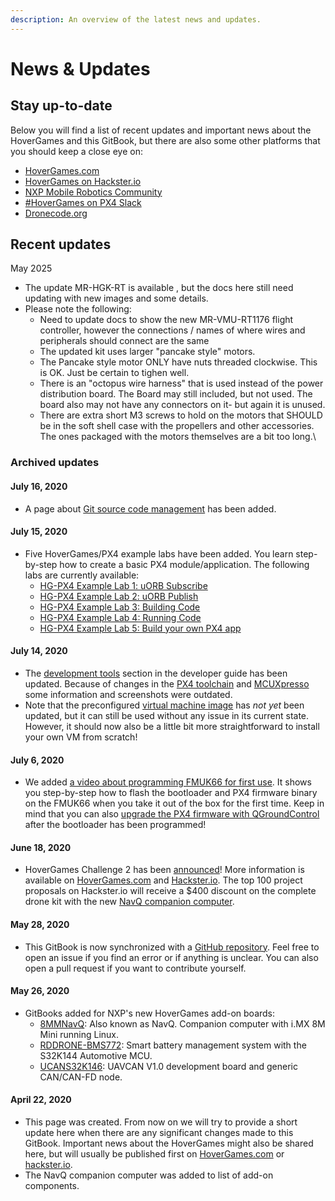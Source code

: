 ```yaml
---
description: An overview of the latest news and updates.
---
```


# News & Updates

## Stay up-to-date

Below you will find a list of recent updates and important news about the HoverGames and this GitBook, but there are also some other platforms that you should keep a close eye on:

* [HoverGames.com](https://www.hovergames.com/)
* [HoverGames on Hackster.io](https://www.hackster.io/contests/hovergames2)
* [NXP Mobile Robotics Community](https://community.nxp.com/community/mobilerobotics)
* [#HoverGames on PX4 Slack](contact.md#px4-slack-and-discuss-forum)
* [Dronecode.org](https://www.dronecode.org/)

## Recent updates

May 2025

* The update MR-HGK-RT is available , but the docs here still need updating with new images and some details.&#x20;
* Please note the following:
  * Need to update docs to show the new MR-VMU-RT1176 flight controller, however the  connections / names of where wires and peripherals should connect are the same
  * The updated kit uses larger "pancake style" motors.
  * The Pancake style motor ONLY have nuts threaded clockwise. This is OK. Just be certain to tighen well.
  * There is an "octopus wire harness" that is used instead of the power distribution board.  The Board may still included, but not used. The board also may not have any connectors on it- but again it is unused.
  * There are extra short M3 screws to hold on the motors that SHOULD be in the soft shell case with the propellers and other accessories. The ones packaged with the motors themselves are a bit too long.\


### Archived updates

#### July 16, 2020

* A page about [Git source code management](developerguide/git.md) has been added.

#### July 15, 2020

* Five HoverGames/PX4 example labs have been added. You learn step-by-step how to create a basic PX4 module/application. The following labs are currently available:
  * [HG-PX4 Example Lab 1: uORB Subscribe](developerguide/px4-tutorial-example-code/hg-px4-example-lab-1.md)
  * [HG-PX4 Example Lab 2: uORB Publish](developerguide/px4-tutorial-example-code/hg-px4-example-lab-2.md)
  * [HG-PX4 Example Lab 3: Building Code](developerguide/px4-tutorial-example-code/hg-px4-example-lab-3.md)
  * [HG-PX4 Example Lab 4: Running Code](developerguide/px4-tutorial-example-code/hg-px4-example-lab-4.md)
  * [HG-PX4 Example Lab 5: Build your own PX4 app](developerguide/px4-tutorial-example-code/hg-px4-example-lab-5.md)

#### July 14, 2020

* The [development tools](developerguide/tools/) section in the developer guide has been updated. Because of changes in the [PX4 toolchain](developerguide/tools/toolchain-installation.md) and [MCUXpresso](developerguide/tools/mcuxpresso.md) some information and screenshots were outdated.&#x20;
* Note that the preconfigured [virtual machine image](downloads.md#preconfigured-virtual-machine-image-with-development-tools) has _not yet_ been updated, but it can still be used without any issue in its current state. However, it should now also be a little bit more straightforward to install your own VM from scratch!

#### July 6, 2020

* We added [a video about programming FMUK66 for first use](userguide/programming.md#video-tutorial). It shows you step-by-step how to flash the bootloader and PX4 firmware binary on the FMUK66 when you take it out of the box for the first time. Keep in mind that you can also [upgrade the PX4 firmware with QGroundControl](userguide/qgroundcontrol/firmware.md) after the bootloader has been programmed!

#### June 18, 2020

* HoverGames Challenge 2 has been [announced](https://media.nxp.com/news-releases/news-release-details/nxp-announces-hovergames-challenge-2-help-drones-help-others)! More information is available on [HoverGames.com](https://www.hovergames.com/) and [Hackster.io](https://www.hackster.io/contests/hovergames2). The top 100 project proposals on Hackster.io will receive a $400 discount on the complete drone kit with the new [NavQ companion computer](https://nxp.gitbook.io/8mmnavq/).

#### May 28, 2020

* This GitBook is now synchronized with a [GitHub repository](https://github.com/NXPHoverGames/GitBook-HoverGames). Feel free to open an issue if you find an error or if anything is unclear. You can also open a pull request if you want to contribute yourself.

#### May 26, 2020

* &#x20;GitBooks added for NXP's new HoverGames add-on boards:&#x20;
  * [8MMNavQ](https://nxp.gitbook.io/8mmnavq/): Also known as NavQ. Companion computer with i.MX 8M Mini running Linux.&#x20;
  * [RDDRONE-BMS772](https://nxp.gitbook.io/rddrone-bms772/): Smart battery management system with the S32K144 Automotive MCU.
  * [UCANS32K146](https://nxp.gitbook.io/ucans32k146/): UAVCAN V1.0 development board and generic CAN/CAN-FD node.

#### April 22, 2020

* This page was created. From now on we will try to provide a short update here when there are any significant changes made to this GitBook. Important news about the HoverGames might also be shared here, but will usually be published first on [HoverGames.com](https://www.hovergames.com/) or [hackster.io](https://www.hackster.io/contests/hovergames).
* The NavQ companion computer was added to list of add-on components.

##

